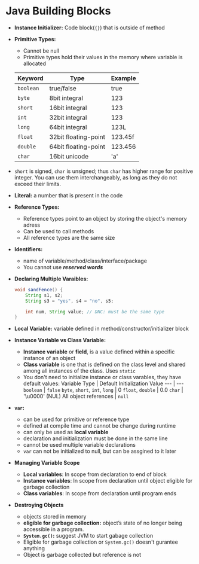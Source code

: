 # Java Building Blocks
- **Instance Initializer:** Code block(`{}`) that is outside of method
- **Primitive Types:**
    - Cannot be null
    - Primitive types hold their values in the memory where variable is allocated
    
    Keyword | Type | Example
    --- | --- | ---
    `boolean` | true/false | true
    `byte` | 8bit integral | 123
    `short` | 16bit integral | 123
    `int` | 32bit integral | 123
    `long` | 64bit integral | 123L
    `float` | 32bit floating-point | 123.45f
    `double` | 64bit floating-point | 123.456
    `char` | 16bit unicode | 'a'

- `short` is signed, `char` is unsigned; thus `char` has higher range for positive integer. You can use them interchangeably, as long as they do not exceed their limits.
- **Literal:** a number that is present in the code
- **Reference Types:** 
    - Reference types point to an object by storing the object's memory adress
    - Can be used to call methods
    - All reference types are the same size
- **Identifiers:** 
    - name of variable/method/class/interface/package
    - You cannot use ***reserved words***
- **Declaring Multiple Varaibles:**
    ```java
    void sandFence() {
        String s1, s2;
        String s3 = "yes", s4 = "no", s5;

        int num, String value; // DNC: must be the same type
    }
    ```
- **Local Variable:** variable defined in method/constructor/initializer block
- **Instance Variable vs Class Variable:**
    - **Instance variable** or **field**, is a value defined within a specific instance of an object
    - **Class variable** is one that is defined on the class level and shared among all instances of the class. Uses `static`
    - You don't need to initialize instance or class varables, they have default values:
      Variable Type | Default Initialization Value
        --- | --- 
        `boolean` | `false`
        `byte`, `short`, `int`, `long` | 0
        `float`, `double` | 0.0
        `char` | '\u0000' (NUL)
        All object references | `null`
- **`var`:**
    - can be used for primitive or reference type
    - defined at compile time and cannot be change during runtime
    - can only be used as **local variable**
    - declaration and initialization must be done in the same line
    - cannot be used multiple variable declarations
    - `var` can not be initialized to null, but can be assgined to it later
- **Managing Variable Scope**
    - **Local variables**: In scope from declaration to end of block
    - **Instance variables**:  In scope from declaration until object eligible for garbage collection
    - **Class variables**: In scope from declaration until program ends 
- **Destroying Objects**
    - objects stored in memory
    - **eligible for garbage collection:** object’s state of no longer being accessible in a program.
    - **`System.gc()`:** suggest JVM to start gabage collection
    - Eligible for garbage collection or `System.gc()` doesn't gurantee anything
    - Object is garbage collected but reference is not

